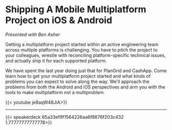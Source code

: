 # Shipping A Mobile Multiplatform Project on iOS & Android


_Presented with Ben Asher_

Getting a multiplatform project started within an active engineering team across multiple platforms is challenging. You have to pitch the project to your colleagues, wrestle with reconciling platform-specific technical issues, and actually ship it for each supported platform.

We have spent the last year doing just that for PlanGrid and CashApp. Come learn how to get your multiplatform project started and what kinds of problems you can expect to solve along the way. We'll approach the problems from both the Android and iOS perspectives and arm you with the tools to make multiplatform not a multiproblem.

{{< youtube je8aqW48JiA>}}

---

{{< speakerdeck 65a33ef9f1564226aa6f8676f203c432 1.77777777777778>}}
